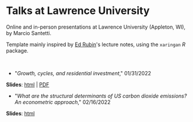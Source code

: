 # Talks at Lawrence University

Online and in-person presentations at Lawrence University (Appleton, WI), by Marcio Santetti.

Template mainly inspired by [Ed Rubin](https://github.com/edrubin)'s lecture notes, using the `xaringan` *R* package.

<br>

-  "*Growth, cycles, and residential investment*," 01/31/2022

**Slides**: [html](https://raw.githack.com/marciosantetti/lawrence-university-talk/main/lawrence-talk/Lawrence-Talk.html) | [PDF](https://raw.githack.com/marciosantetti/lawrence-university-talk/main/lawrence-talk/Lawrence-Talk.pdf)

- "*What are the structural determinants of US carbon dioxide emissions? An econometric approach*," 02/16/2022

**Slides**: [html]()
